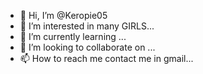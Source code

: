 - 👋 Hi, I’m @Keropie05
- 👀 I’m interested in many GIRLS...
- 🌱 I’m currently learning ...
- 💞️ I’m looking to collaborate on ...
- 📫 How to reach me contact me in gmail...

<!---
Keropie05/Keropie05 is a ✨ special ✨ repository because its `README.md` (this file) appears on your GitHub profile.
You can click the Preview link to take a look at your changes.
--->
